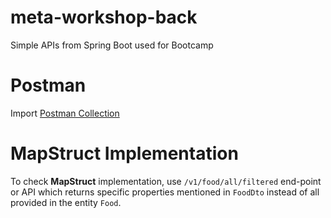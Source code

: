 # meta-workshop-back
Simple APIs from Spring Boot used for Bootcamp

# Postman
Import [Postman Collection](.postman/Workshop.postman_collection.json)

# MapStruct Implementation
To check __MapStruct__ implementation, use `/v1/food/all/filtered` end-point or API which returns specific properties mentioned in  `FoodDto` instead of all provided in the entity `Food`.
